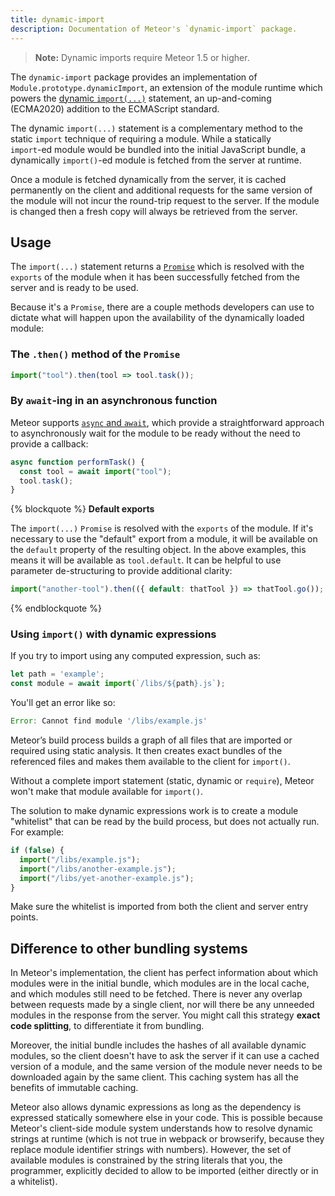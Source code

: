 ```yaml
---
title: dynamic-import
description: Documentation of Meteor's `dynamic-import` package.
---
```


> **Note:** Dynamic imports require Meteor 1.5 or higher.

The `dynamic-import` package provides an implementation of
`Module.prototype.dynamicImport`, an extension of the module runtime which
powers the [dynamic `import(...)`](https://github.com/tc39/proposal-dynamic-import)
statement, an up-and-coming (ECMA2020) addition to the
ECMAScript standard.

The dynamic `import(...)` statement is a complementary method to the static
`import` technique of requiring a module.  While a statically <nobr>`import`-ed
</nobr>module would be bundled into the initial JavaScript bundle, a
dynamically <nobr>`import()`-ed</nobr> module is fetched from the server at
runtime.

Once a module is fetched dynamically from the server, it is cached permanently
on the client and additional requests for the same version of the module will
not incur the round-trip request to the server. If the module is changed then a
fresh copy will always be retrieved from the server.

## Usage

The `import(...)` statement returns a [`Promise`](https://developer.mozilla.org/en-US/docs/Web/JavaScript/Guide/Using_promises)
which is resolved with the `exports` of the module when it has been successfully
fetched from the server and is ready to be used.

Because it's a `Promise`, there are a couple methods developers can use to
dictate what will happen upon the availability of the dynamically loaded module:

### The `.then()` method of the `Promise`

```js
import("tool").then(tool => tool.task());
```

### By `await`-ing in an asynchronous function

Meteor supports [`async` and `await`](https://developer.mozilla.org/en-US/docs/Web/JavaScript/Reference/Statements/async_function),
which provide a straightforward approach to asynchronously wait for the
module to be ready without the need to provide a callback:

```js
async function performTask() {
  const tool = await import("tool");
  tool.task();
}
```
{% blockquote %}
**Default exports**

The `import(...)` `Promise` is resolved with the `exports` of the module.
If it's necessary to use the "default" export from a module, it will be
available on the `default` property of the resulting object.  In the above
examples, this means it will be available as `tool.default`.  It can be
helpful to use parameter de-structuring to provide additional clarity:

```js
import("another-tool").then(({ default: thatTool }) => thatTool.go());
```
{% endblockquote %}

### Using `import()` with dynamic expressions

If you try to import using any computed expression, such as:

```js
let path = 'example';
const module = await import(`/libs/${path}.js`);
```

You'll get an error like so:

```js
Error: Cannot find module '/libs/example.js'
```

Meteor’s build process builds a graph of all files that are imported or required
using static analysis. It then creates exact bundles of the referenced files
and makes them available to the client for `import()`.

Without a complete import statement (static, dynamic or `require`), Meteor won't
make that module available for `import()`.

The solution to make dynamic expressions work is to create a module "whitelist"
that can be read by the build process, but does not actually run. For example:

```js
if (false) {
  import("/libs/example.js");
  import("/libs/another-example.js");
  import("/libs/yet-another-example.js");
}
```

Make sure the whitelist is imported from both the client and server entry points.

## Difference to other bundling systems

In Meteor's implementation, the client has perfect information about which
modules were in the initial bundle, which modules are in the local cache, and
which modules still need to be fetched. There is never any overlap between
requests made by a single client, nor will there be any unneeded modules in the
response from the server. You might call this strategy **exact code splitting**,
to differentiate it from bundling.

Moreover, the initial bundle includes the hashes of all available dynamic
modules, so the client doesn't have to ask the server if it can use a cached
version of a module, and the same version of the module never needs to be
downloaded again by the same client. This caching system has all the benefits of
immutable caching.

Meteor also allows dynamic expressions as long as the dependency is expressed
statically somewhere else in your code. This is possible because Meteor's
client-side module system understands how to resolve dynamic strings at runtime
(which is not true in webpack or browserify, because they replace module
identifier strings with numbers). However, the set of available modules is
constrained by the string literals that you, the programmer, explicitly decided
to allow to be imported (either directly or in a whitelist).
